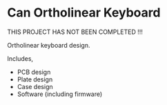 # Can Ortholinear Keyboard

THIS PROJECT HAS NOT BEEN COMPLETED !!!

Ortholinear keyboard design.

Includes, 
- PCB design
- Plate design
- Case design
- Software (including firmware)

